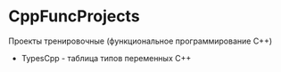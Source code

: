 # CppFuncProjects
Проекты тренировочные (функциональное программирование C++)
- TypesCpp - таблица типов переменных С++
